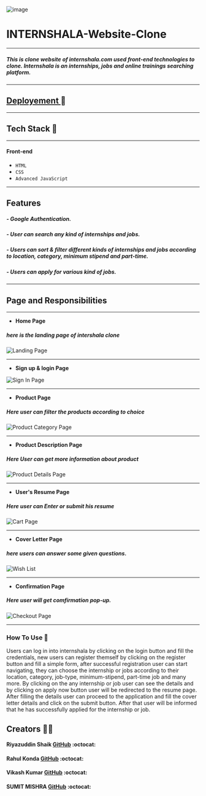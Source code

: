![image](https://internshala.com/static/images/common/new_internshala_logo.svg)


# INTERNSHALA-Website-Clone 
---
##### This is clone website of internshala.com used front-end technologies to clone. Internshala is an internships, jobs and online trainings searching platform.
---
## [Deployement ](http://sampleclone-env.eba-9dmzyuuw.us-west-2.elasticbeanstalk.com/)🔗
---
## Tech Stack 🔧
---
#### Front-end
- `HTML`
- `CSS`
- `Advanced JavaScript`
---
## Features 
##### - Google Authentication.
##### - User can search any kind of internships and jobs.
##### - Users can sort & filter different kinds of internships and jobs according to location, category, minimum stipend and part-time.
##### - Users can apply for various kind of jobs.
---
## Page and Responsibilities 
---

- **Home Page**
##### here is the landing page of intershala clone
![Landing Page](https://i.ibb.co/VxCpztx/Web-capture-16-2-2022-95853-sampleclone-env-eba-9dmzyuuw-us-west-2-elasticbeanstalk-com.jpg)

---


- **Sign up & login Page**

![Sign In Page](https://i.ibb.co/m89JLMy/Web-capture-16-2-2022-10946-sampleclone-env-eba-9dmzyuuw-us-west-2-elasticbeanstalk-com.jpg)


---

- **Product Page**
##### Here user can filter the products according to choice
![Product Category Page](https://i.ibb.co/h23Thyd/Web-capture-16-2-2022-10224-sampleclone-env-eba-9dmzyuuw-us-west-2-elasticbeanstalk-com.jpg)

---

- **Product Description Page**
##### Here User can get more information about product
![Product Details Page](https://i.ibb.co/vckN4rs/Web-capture-16-2-2022-10032-sampleclone-env-eba-9dmzyuuw-us-west-2-elasticbeanstalk-com.jpg)

---
- **User's Resume Page**
##### Here user can Enter or submit his resume
![Cart Page](https://i.ibb.co/HVnYGjv/Web-capture-16-2-2022-1016-sampleclone-env-eba-9dmzyuuw-us-west-2-elasticbeanstalk-com.jpg)

---
- **Cover Letter Page**
##### here users can answer some given questions.
![Wish List](https://i.ibb.co/2FCZjhC/Web-capture-16-2-2022-10159-sampleclone-env-eba-9dmzyuuw-us-west-2-elasticbeanstalk-com.jpg)

---

- **Confirmation Page**
##### Here user will get comfirmation pop-up.
![Checkout Page](https://i.ibb.co/TL2DT0V/Web-capture-16-2-2022-10233-sampleclone-env-eba-9dmzyuuw-us-west-2-elasticbeanstalk-com.jpg)

---




### How To Use 	📌
Users can log in into internshala by clicking on the login button and fill the credentials, 
new users can register themself by clicking on the register button and fill a simple form, after successful registration user can start navigating, they can choose the internship or jobs according to their location, category, job-type, minimum-stipend, part-time job and many more.
By clicking on the any internship or job user can see the details and by clicking on apply now button user will be redirected to the resume page. After filling the details user can proceed to the application and fill the cover letter details and click on the submit button. After that user will be informed that he has successfully applied for the internship or job.


## Creators  🤝🏻	

#### Riyazuddin Shaik [GitHub](https://github.com/ShaikRiyazuddin/) :octocat:

#### Rahul Konda  [GitHub](https://github.com/Rahulk612) :octocat:

#### Vikash Kumar  [GitHub](https://github.com/vikashkumar897) :octocat:

#### SUMIT MISHRA [GitHub](https://github.com/sumitmishra0) :octocat: 

